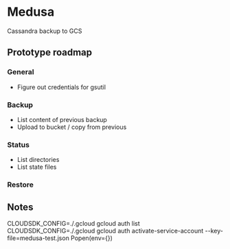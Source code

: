 Medusa
======

Cassandra backup to GCS


Prototype roadmap
-----------------

### General
- Figure out credentials for gsutil


### Backup
- List content of previous backup
- Upload to bucket / copy from previous


### Status
- List directories
- List state files


### Restore



Notes
-----

CLOUDSDK_CONFIG=./.gcloud gcloud auth list
CLOUDSDK_CONFIG=./.gcloud gcloud auth activate-service-account --key-file=medusa-test.json
Popen(env={})
